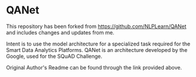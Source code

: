# QANet
This repository has been forked from https://github.com/NLPLearn/QANet and includes changes and updates from me.

Intent is to use the model architecture for a specialized task required for the Smart Data Analytics Platforms. QANet is an architecture developed by the Google, used for the SQuAD Challenge.

Original Author's Readme can be found through the link provided above.
